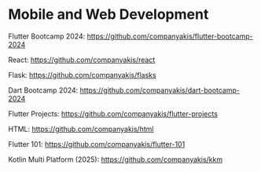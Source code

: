 # Mobile and Web Development

Flutter Bootcamp 2024:
https://github.com/companyakis/flutter-bootcamp-2024

React:
https://github.com/companyakis/react

Flask:
https://github.com/companyakis/flasks

Dart Bootcamp 2024:
https://github.com/companyakis/dart-bootcamp-2024

Flutter Projects:
https://github.com/companyakis/flutter-projects

HTML:
https://github.com/companyakis/html

Flutter 101:
https://github.com/companyakis/flutter-101

Kotlin Multi Platform (2025):
https://github.com/companyakis/kkm

